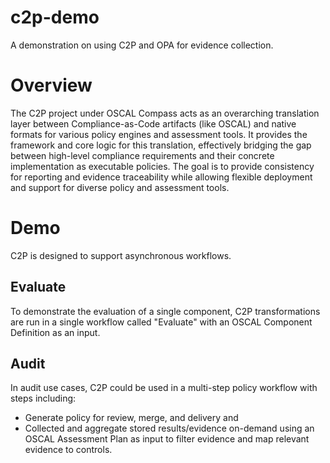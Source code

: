 # c2p-demo
A demonstration on using C2P and OPA for evidence collection.

# Overview
The C2P project under OSCAL Compass acts as an overarching translation layer between Compliance-as-Code artifacts (like OSCAL) and native formats for various
policy engines and assessment tools. It provides the framework and core logic for this translation, effectively bridging the gap between high-level compliance
requirements and their concrete implementation as executable policies.
The goal is to provide consistency for reporting and evidence traceability while allowing flexible deployment and support for diverse policy and assessment tools.

# Demo

C2P is designed to support asynchronous workflows.

## Evaluate

To demonstrate the evaluation of a single component, C2P transformations are run in a single workflow called "Evaluate" with an OSCAL Component Definition as
an input.

## Audit

In audit use cases, C2P could be used in a multi-step policy workflow with steps including:
- Generate policy for review, merge, and delivery and
- Collected and aggregate stored results/evidence on-demand using an OSCAL Assessment Plan as input to filter evidence and map relevant evidence to controls.
